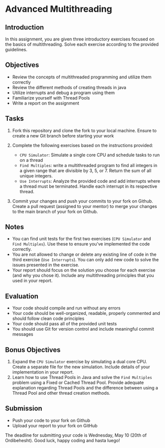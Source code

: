 # Advanced Multithreading


## Introduction
In this assignment, you are given three introductory exercises focused on the basics of multithreading. Solve each exercise according to the provided guidelines.


## Objectives
- Review the concepts of multithreaded programming and utilize them correctly
- Review the different methods of creating threads in java
- Utilize interrupts and debug a program using them
- Familiarize yourself with Thread Pools
- Write a report on the assignment


## Tasks
1. Fork this repository and clone the fork to your local machine. Ensure to create a new Git branch before starting your work
2. Complete the following exercises based on the instructions provided:

   - `CPU Simulator`: Simulate a single core CPU and schedule tasks to run on a thread
   - `Find Multiples`: write a multithreaded program to find all integers in a given range that are divisible by 3, 5, or 7. Return the sum of all unique integers.
   - `Use Interrupts`: Analyze the provided code and add interrupts where a thread must be terminated. Handle each interrupt in its respective thread.
3. Commit your changes and push your commits to your fork on Github. Create a pull request (assigned to your mentor) to merge your changes to the main branch of your fork on Github.


## Notes
- You can find unit tests for the first two exercises (`CPU Simulator` and `Find Multiples`). Use these to ensure you've implemented the code correctly.
- You are not allowed to change or delete any existing line of code in the third exercise (`Use Interrupts`). You can only add new code to solve the issues presented in the exercise.
- Your report should focus on the solution you choose for each exercise (and why you chose it). Include any multithreading principles that you used in your report.


## Evaluation
- Your code should compile and run without any errors
- Your code should be well-organized, readable, properly commented and should follow clean code principles
- Your code should pass all of the provided unit tests
- You should use Git for version control and include meaningful commit messages


## Bonus Objectives
1. Expand the `CPU Simulator` exercise by simulating a dual core CPU. Create a separate file for the new simulation. Include details of your implementation in your report. 
2. Learn how to use Thread Pools in Java and solve the `Find Multiples` problem using a Fixed or Cached Thread Pool. Provide adequate explanation regarding Thread Pools and the difference between using a Thread Pool and other thread creation methods.


## Submission
- Push your code to your fork on Github
- Upload your report to your fork on GitHub


The deadline for submitting your code is Wednesday, May 10 (20th of Ordibehesht). Good luck, happy coding and hasta luego!
